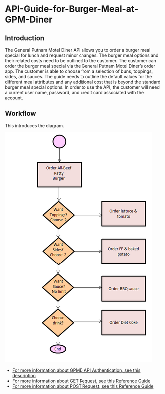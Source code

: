 # API-Guide-for-Burger-Meal-at-GPM-Diner

## Introduction
The General Putnam Motel Diner API allows you to order a burger meal special for lunch and request minor changes. The burger meal options and their related costs need to be outlined to the customer. The customer can order the burger meal special via the General Putnam Motel Diner’s order app. The customer is able to choose from a selection of buns, toppings, sides, and sauces. The guide needs to outline the default values for the different meal attributes and any additional cost that is beyond the standard burger meal special options. In order to use the API, the customer will need a current user name, password, and credit card associated with the account.


## Workflow
This introduces the diagram.  

![Workflow Diagram](Workflow.Final.PNG)




* [For more information about GPMD API Authentication, see this description](https://github.com/Stefanie-Saffern/API-Guide-for-Burger-Meal-at-GPM-Diner/blob/main/authentication)  
* [For more information about GET Request, see this Reference Guide](https://github.com/Stefanie-Saffern/API-Guide-for-Burger-Meal-at-GPM-Diner/blob/main/GET%20Request)  
* [For more information about POST Request, see this Reference Guide](https://github.com/Stefanie-Saffern/API-Guide-for-Burger-Meal-at-GPM-Diner/blob/main/POST)  






